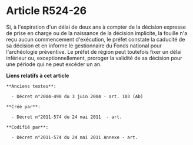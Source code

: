 # Article R524-26

Si, à l'expiration d'un délai de deux ans à compter de la décision expresse de prise en charge ou de la naissance de la
décision implicite, la fouille n'a reçu aucun commencement d'exécution, le préfet constate la caducité de sa décision et en
informe le gestionnaire du Fonds national pour l'archéologie préventive. Le préfet de région peut toutefois fixer un délai
inférieur ou, exceptionnellement, proroger la validité de sa décision pour une période qui ne peut excéder un an.

**Liens relatifs à cet article**

	**Anciens textes**:

	  - Décret n°2004-490 du 3 juin 2004 - art. 103 (Ab)

	**Créé par**:

	  - Décret n°2011-574 du 24 mai 2011  - art.

	**Codifié par**:

	  - Décret n°2011-574 du 24 mai 2011 Annexe - art.
